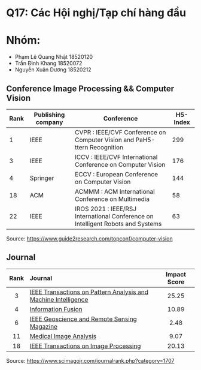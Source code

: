# Q17: Các Hội nghị/Tạp chí hàng đầu 

# Nhóm: 
- Phạm Lê Quang Nhật 18520120
- Trần Đình Khang 18520072
- Nguyễn Xuân Dương 18520212

## Conference Image Processing && Computer Vision

| Rank | Publishing company  | Conference |H5-Index|
| --- | --- | --- | --- |
| 1 | IEEE | CVPR : IEEE/CVF Conference on Computer Vision and PaH5-ttern Recognition |299     |
| 3 | IEEE | ICCV : IEEE/CVF International Conference on Computer Vision |176     |
| 4 | Springer | ECCV : European Conference on Computer Vision |144     |
| 18 | ACM | ACMMM : ACM International Conference on Multimedia |58      |
| 22 | IEEE |IROS 2021 : IEEE/RSJ International Conference on Intelligent Robots and Systems |63      |

Source: https://www.guide2research.com/topconf/computer-vision

## Journal

|Rank |Journal                                                  |Impact Score|
|:--:|:------------------------------------------------------------------|:----------:|
|3   |[IEEE Transactions on Pattern Analysis and Machine Intelligence](https://www.guide2research.com/journal/ieee-transactions-on-pattern-analysis-and-machine-intelligence)     |25.25       |
|4   |[Information Fusion](https://www.guide2research.com/journal/information-fusion) |10.89       |
|6   |[IEEE Geoscience and Remote Sensing Magazine](https://www.guide2research.com/journal/ieee-geoscience-and-remote-sensing-magazine)                        |2.48        |
|11  |[Medical Image Analysis](https://www.guide2research.com/journal/medical-image-analysis)   |9.07        |
|18  |[IEEE Transactions on Image Processing](https://www.guide2research.com/journal/ieee-transactions-on-image-processing)                              |20.13       |


Source: https://www.scimagojr.com/journalrank.php?category=1707

